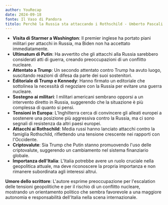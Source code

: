```yaml
---
author: YouRecap
date: 2024-09-18
fonte: Il Vaso di Pandora
titolo: Perchè la Russia sta attaccando i Rothschild - Umberto Pascali gen. Marco Bertolini
---
```


- **Visita di Starmer a Washington**: Il premier inglese ha portato piani militari per attacchi in Russia, ma Biden non ha accettato immediatamente.
- **Ultimatum di Putin**: Ha avvertito che gli attacchi alla Russia sarebbero considerati atti di guerra, creando preoccupazioni di un conflitto nucleare.
- **Attentato a Trump**: Un secondo attentato contro Trump ha avuto luogo, suscitando reazioni di difesa da parte dei suoi sostenitori.
- **Editoriale di Trump e Kennedy**: Hanno firmato un editoriale che sottolinea la necessità di negoziare con la Russia per evitare una guerra nucleare.
- **Sostegno ai militari**: I militari americani sembrano opporsi a un intervento diretto in Russia, suggerendo che la situazione è più complessa di quanto si pensi.
- **Tensioni in Europa**: L’Inghilterra cerca di convincere gli alleati europei a sostenere una posizione più aggressiva contro la Russia, ma ci sono segnali di resistenza da altri paesi europei.
- **Attacchi ai Rothschild**: Media russi hanno lanciato attacchi contro la famiglia Rothschild, riflettendo una tensione crescente nei rapporti con l'Occidente.
- **Criptovalute**: Sia Trump che Putin stanno promuovendo l'uso delle criptovalute, suggerendo un cambiamento nel sistema finanziario globale.
- **Importanza dell'Italia**: L'Italia potrebbe avere un ruolo cruciale nella geopolitica attuale, ma deve riconoscere la propria importanza e non rimanere subordinata agli interessi altrui.

**Umore dello scrittore**: L'autore esprime preoccupazione per l'escalation delle tensioni geopolitiche e per il rischio di un conflitto nucleare, mostrando un orientamento politico che sembra favorevole a una maggiore autonomia e responsabilità dell'Italia nella scena internazionale.
